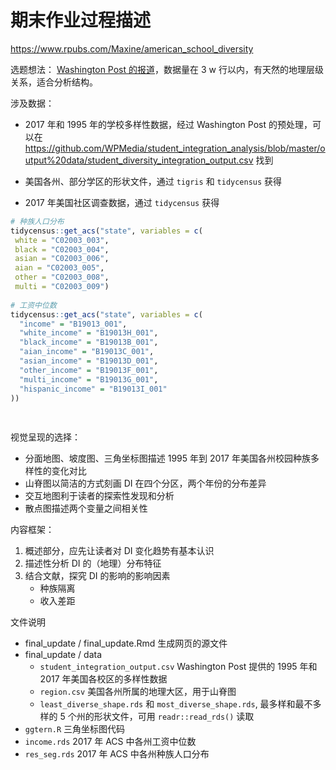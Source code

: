

<!--
 This is a  homework repository for https://github.com/haoyuns/Fall-2019
 
 作业可见：https://bookdown.org/Maxine/cuc-dataviz-/  
 
 Week 1 ：https://bookdown.org/Maxine/cuc-dataviz-/week-1.html  
 Week 2 ：https://bookdown.org/Maxine/cuc-dataviz-/week-2.html  
 Week 3 ：https://bookdown.org/Maxine/cuc-dataviz-/week-3.html   
 Week 4： https://bookdown.org/Maxine/plastic_problems/   过程和参考文献: https://bookdown.org/Maxine/cuc-dataviz-/week-4.html  
 Week 5 ~ 6： https://bookdown.org/Maxine/cuc-dataviz-/week-5-6.html  
 -->

# 期末作业过程描述   

https://www.rpubs.com/Maxine/american_school_diversity

选题想法： [Washington Post 的报道](https://www.washingtonpost.com/graphics/2019/local/school-diversity-data/)，数据量在 3 w 行以内，有天然的地理层级关系，适合分析结构。  

涉及数据： 

- 2017 年和 1995 年的学校多样性数据，经过 Washington Post 的预处理，可以在 https://github.com/WPMedia/student_integration_analysis/blob/master/output%20data/student_diversity_integration_output.csv 找到  

- 美国各州、部分学区的形状文件，通过 `tigris` 和 `tidycensus` 获得  

- 2017 年美国社区调查数据，通过 `tidycensus` 获得      

```r
# 种族人口分布
tidycensus::get_acs("state", variables = c(
 white = "C02003_003",
 black = "C02003_004",
 asian = "C02003_006",
 aian = "C02003_005",
 other = "C02003_008",
 multi = "C02003_009")
 
# 工资中位数                                       
tidycensus::get_acs("state", variables = c(
  "income" = "B19013_001",
  "white_income" = "B19013H_001",
  "black_income" = "B19013B_001",
  "aian_income" = "B19013C_001",
  "asian_income" = "B19013D_001",
  "other_income" = "B19013F_001",
  "multi_income" = "B19013G_001",
  "hispanic_income" = "B19013I_001"
))
                                       
                                   
```


视觉呈现的选择：  

- 分面地图、坡度图、三角坐标图描述 1995 年到 2017 年美国各州校园种族多样性的变化对比
- 山脊图以简洁的方式刻画 DI 在四个分区，两个年份的分布差异  
- 交互地图利于读者的探索性发现和分析  
- 散点图描述两个变量之间相关性  

内容框架：

1. 概述部分，应先让读者对 DI 变化趋势有基本认识
2. 描述性分析 DI 的（地理）分布特征
3. 结合文献，探究 DI 的影响的影响因素
   - 种族隔离 
   - 收入差距  
   
文件说明 
- final_update / final_update.Rmd 生成网页的源文件
- final_update / data 
  -  `student_integration_output.csv` Washington Post 提供的 1995 年和 2017 年美国各校区的多样性数据  
  - `region.csv` 美国各州所属的地理大区，用于山脊图
  - `least_diverse_shape.rds` 和 	`most_diverse_shape.rds`, 最多样和最不多样的 5 个州的形状文件，可用 `readr::read_rds()` 读取  
 -  `ggtern.R` 三角坐标图代码
 - `income.rds` 2017 年 ACS 中各州工资中位数
 - `res_seg.rds` 2017 年 ACS 中各州种族人口分布
